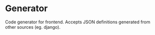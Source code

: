 # Generator

Code generator for frontend. Accepts JSON definitions generated from other sources (eg. django).
